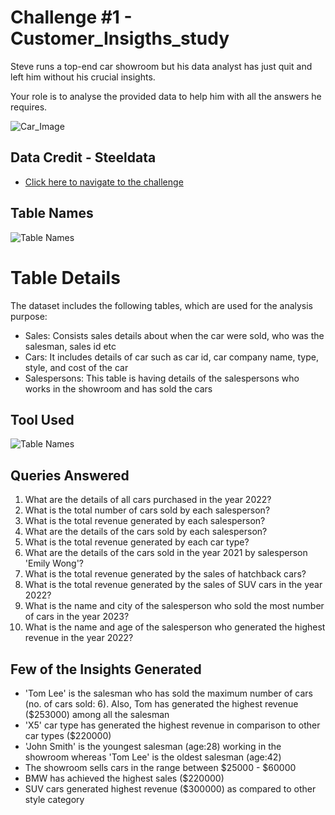 
# Challenge #1 - Customer_Insigths_study

Steve runs a top-end car showroom but his data analyst has just quit and left him without his crucial insights.

Your role is to analyse the provided data to help him with all the answers he requires.





![Car_Image](https://images.unsplash.com/photo-1547744152-14d985cb937f?ixlib=rb-4.0.3&ixid=MnwxMjA3fDB8MHxzZWFyY2h8MXx8Zm9yZCUyMG11c3Rhbmd8ZW58MHx8MHx8&w=1000&q=80)
## Data Credit - Steeldata

 - [Click here to navigate to the challenge ](https://www.steeldata.org.uk/SQL1.html)



## Table Names


![Table Names](https://www.steeldata.org.uk/assets/images/challenge1tables.jpg)

# Table Details

The dataset includes the following tables, which are used for the analysis purpose:
- Sales: Consists sales details about when the car were sold, who was the salesman, sales id etc
- Cars: It includes details of car such as car id, car company name, type, style, and cost of the car
- Salespersons: This table is having details of the salespersons who works in the showroom and has sold the cars
## Tool Used

![Table Names](https://www.sqlservertutorial.net/wp-content/uploads/sql-server-tutorial.svg)

## Queries Answered

1. What are the details of all cars purchased in the year 2022?
2. What is the total number of cars sold by each salesperson?
3. What is the total revenue generated by each salesperson?
4. What are the details of the cars sold by each salesperson?
5. What is the total revenue generated by each car type?
6. What are the details of the cars sold in the year 2021 by salesperson 'Emily Wong'?
7. What is the total revenue generated by the sales of hatchback cars?
8. What is the total revenue generated by the sales of SUV cars in the year 2022?
9. What is the name and city of the salesperson who sold the most number of cars in the year 2023?
10. What is the name and age of the salesperson who generated the highest revenue in the year 2022?
## Few of the Insights Generated

- 'Tom Lee' is the salesman who has sold the maximum number of cars (no. of cars sold: 6). Also, Tom has generated the highest revenue ($253000) among all the salesman
- 'X5' car type has generated the highest revenue in comparison to other car types ($220000) 
- 'John Smith' is the youngest salesman (age:28) working in the showroom whereas 'Tom Lee' is the oldest salesman (age:42)
- The showroom sells cars in the range between $25000 - $60000
- BMW has achieved the highest sales ($220000)
- SUV cars generated highest revenue ($300000) as compared to other style category